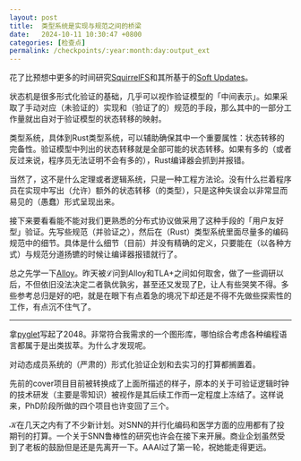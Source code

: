 ```yaml
---
layout: post
title:  类型系统是实现与规范之间的桥梁
date:   2024-10-11 10:30:47 +0800
categories: [检查点]
permalink: /checkpoints/:year:month:day:output_ext
---
```


花了比预想中更多的时间研究[SquirrelFS]和其所基于的[Soft Updates]。

状态机是很多形式化验证的基础，几乎可以视作验证模型的「中间表示」。如果采取了手动对应（未验证的）实现和（验证了的）规范的手段，那么其中的一部分工作量就出自对于验证模型的状态转移的映射。

类型系统，具体到Rust类型系统，可以辅助确保其中一个重要属性：状态转移的完备性。验证模型中列出的状态转移就是全部可能的状态转移。如果有多的（或者反过来说，程序员无法证明不会有多的），Rust编译器会抓到并报错。

当然了，这不是什么定理或者逻辑系统，只是一种工程方法论。没有什么拦着程序员在实现中写出（允许）额外的状态转移（的类型），只是这种失误会以非常显而易见的（愚蠢）形式呈现出来。

接下来要看看能不能对我们更熟悉的分布式协议做采用了这种手段的「用户友好型」验证。先写些规范（并验证之），然后在（Rust）类型系统里面尽量多的编码规范中的细节。具体是什么细节（目前）并没有精确的定义，只要能在（以各种方式）与规范分道扬镳的时候让编译器报错就行了。

总之先学一下[Alloy]。昨天被ℒ问到Alloy和TLA+之间如何取舍，做了一些调研以后，不但依旧没法决定二者孰优孰劣，甚至还又发现了[P]，让人有些哭笑不得。多些参考总归是好的吧，就是在眼下有点着急的境况下却还是不得不先做些探索性的工作，有点沉不住气了。

----

拿[pyglet]写起了2048。非常符合我需求的一个图形库，哪怕综合考虑各种编程语言都属于是出类拔萃。为什么才发现呢。

对动态成员系统的（严肃的）形式化验证企划和去实习的打算都搁置着。

先前的cover项目目前被转换成了上面所描述的样子，原本的关于可验证逻辑时钟的技术研发（主要是零知识）被视作是其后续工作而一定程度上冻结了。这样说来，PhD阶段所做的四个项目也许变回了三个。

𝒦在几天之内有了不少新计划。对SNN的并行化编码和医学方面的应用都有了投期刊的打算。一个关于SNN鲁棒性的研究也许会在接下来开展。商业企划虽然受到了老板的鼓励但是还是先离开一下。AAAI过了第一轮，祝她能走得更远。

[SquirrelFS]: https://www.usenix.org/conference/osdi24/presentation/leblanc
[Soft Updates]: https://www.usenix.org/conference/1999-usenix-annual-technical-conference/soft-updates-technique-eliminating-most
[Alloy]: https://alloytools.org/
[P]: https://p-org.github.io/P/
[pyglet]: https://pyglet.org/
